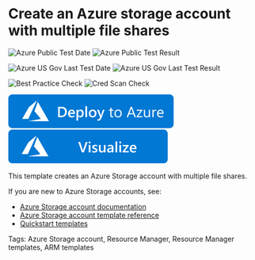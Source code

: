 # Create an Azure storage account with multiple file shares

![Azure Public Test Date](https://azurequickstartsservice.blob.core.windows.net/badges/101-storage-multi-file-share/PublicLastTestDate.svg)
![Azure Public Test Result](https://azurequickstartsservice.blob.core.windows.net/badges/101-storage-multi-file-share/PublicDeployment.svg)

![Azure US Gov Last Test Date](https://azurequickstartsservice.blob.core.windows.net/badges/101-storage-multi-file-share/FairfaxLastTestDate.svg)
![Azure US Gov Last Test Result](https://azurequickstartsservice.blob.core.windows.net/badges/101-storage-multi-file-share/FairfaxDeployment.svg)

![Best Practice Check](https://azurequickstartsservice.blob.core.windows.net/badges/101-storage-multi-file-share/BestPracticeResult.svg)
![Cred Scan Check](https://azurequickstartsservice.blob.core.windows.net/badges/101-storage-multi-file-share/CredScanResult.svg)

[![Deploy To Azure](https://raw.githubusercontent.com/Azure/azure-quickstart-templates/master/1-CONTRIBUTION-GUIDE/images/deploytoazure.svg?sanitize=true)](https://portal.azure.com/#create/Microsoft.Template/uri/https%3A%2F%2Fraw.githubusercontent.com%2FAzure%2Fazure-quickstart-templates%2Fmaster%2F101-storage-multi-file-share%2Fazuredeploy.json)
[![Visualize](https://raw.githubusercontent.com/Azure/azure-quickstart-templates/master/1-CONTRIBUTION-GUIDE/images/visualizebutton.svg?sanitize=true)](http://armviz.io/#/?load=https%3A%2F%2Fraw.githubusercontent.com%2FAzure%2Fazure-quickstart-templates%2Fmaster%2F101-storage-multi-file-share%2Fazuredeploy.json)

This template creates an Azure Storage account with multiple file shares.

If you are new to Azure Storage accounts, see:

- [Azure Storage account documentation](http://azure.microsoft.com/documentation/articles/storage-create-storage-account/)
- [Azure Storage account template reference](https://docs.microsoft.com/azure/templates/microsoft.storage/allversions)
- [Quickstart templates](https://azure.microsoft.com/resources/templates/?resourceType=Microsoft.Storage&pageNumber=1&sort=Popular)

Tags: Azure Storage account, Resource Manager, Resource Manager templates, ARM
templates
